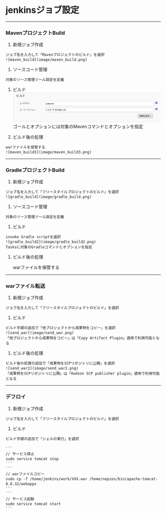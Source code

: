 # jenkinsジョブ設定
****
### MavenプロジェクトBuild

  1. 新規ジョブ作成

    ジョブ名を入力して「Mavenプロジェクトのビルド」を選択
    ![maven_build](image/maven_build.png)
  1. ソースコード管理

    対象のソース管理ツール設定を定義

  1. ビルド
    ![maven_build2](image/maven_build2.png)
    ゴールとオプションには対象のMavenコマンドとオプションを指定

  1. ビルド後の処理

    warファイルを保管する
    ![maven_build3](image/maven_build3.png)

****
### GradleプロジェクトBuild

  1. 新規ジョブ作成

    ジョブ名を入力して「フリースタイルプロジェクトのビルド」を選択
    ![gradle_build](image/gradle_build.png)
  1. ソースコード管理

    対象のソース管理ツール設定を定義

  1. ビルド

    invoke Gradle scriptを選択
    ![gradle_build2](image/gradle_build2.png)
    Tasksに対象のGradleコマンドとオプションを指定

  1. ビルド後の処理

        warファイルを保管する

****
### warファイル転送

  1. 新規ジョブ作成

    ジョブ名を入力して「フリースタイルプロジェクトのビルド」を選択

  1. ビルド

    ビルド手順の追加で「他プロジェクトから成果物をコピー」を選択
    ![send_war](image/send_war.png)
    「他プロジェクトから成果物をコピー」は「Copy Artifact Plugin」適用で利用可能となる

  1. ビルド後の処理

    ビルド後の処理の追加で「成果物をSCPリポジトリに公開」を選択
    ![send_war2](image/send_war2.png)
    「成果物をSCPリポジトリに公開」は「Hudson SCP publisher plugin」適用で利用可能となる

****
### デフロイ

  1. 新規ジョブ作成

    ジョブ名を入力して「フリースタイルプロジェクトのビルド」を選択

  1. ビルド

    ビルド手順の追加で「シェルの実行」を選択

    ```
    // サービス停止
    sudo service tomcat stop
    ```
    ```
    // warファイルコピー
    sudo cp -f /home/jenkins/work/XXX.war /home/nepios/bin/apache-tomcat-8.0.32/webapps
    ```
    ```
    // サービス起動
    sudo service tomcat start
    ```

